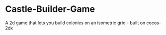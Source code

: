 # Castle-Builder-Game
A 2d game that lets you build colonies on an isometric grid - built on cocos-2dx
